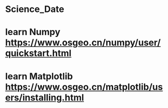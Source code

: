 # Science_Date

# learn Numpy https://www.osgeo.cn/numpy/user/quickstart.html

# learn Matplotlib https://www.osgeo.cn/matplotlib/users/installing.html
